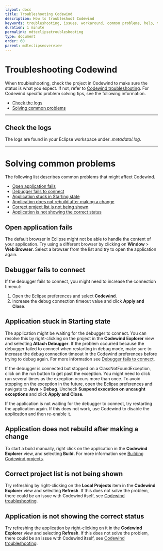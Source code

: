 ```yaml
---
layout: docs
title: Troubleshooting Codewind
description: How to troubleshoot Codewind
keywords: troubleshooting, issues, workaround, common problems, help, tools, eclipse, check the logs, solving common problems, fail, stuck, not rebuild, not showing the correct
duration: 1 minute
permalink: mdteclipsetroubleshooting
type: document
order: 60
parent: mdteclipseoverview
---
```


# Troubleshooting Codewind

When troubleshooting, check the project in Codewind to make sure the status is what you expect.  If not, refer to [Codewind troubleshooting](troubleshooting).  For Codewind specific problem solving tips, see the following information.

* [Check the logs](#check-the-logs)
* [Solving common problems](#solving-common-problems)

---
## Check the logs
The logs are found in your Eclipse workspace under *.metadata/.log*.

---
# Solving common problems
The following list describes common problems that might affect Codewind.

- [Open application fails](#open-application-fails)
- [Debugger fails to connect](#debugger-fails-to-connect)
- [Application stuck in Starting state](#application-stuck-in-starting-state)
- [Application does not rebuild after making a change](#application-does-not-rebuild-after-making-a-change)
- [Correct project list is not being shown](#correct-project-list-is-not-being-shown)
- [Application is not showing the correct status](#application-is-not-showing-the-correct-status)

## Open application fails
The default browser in Eclipse might not be able to handle the content of your application.  Try using a different browser by clicking on **Window** > **Web Browser**.  Select a browser from the list and try to open the application again.

## Debugger fails to connect
If the debugger fails to connect, you might need to increase the connection timeout:
1. Open the Eclipse preferences and select **Codewind**.
2. Increase the debug connection timeout value and click **Apply and Close**.

## Application stuck in Starting state
The application might be waiting for the debugger to connect. You can resolve this by right-clicking on the project in the **Codewind Explorer** view and selecting **Attach Debugger**.  If the problem occurred because the debugger failed to connect when restarting in debug mode, make sure to increase the debug connection timeout in the Codewind preferences before trying to debug again. For more information see [Debugger fails to connect](#debugger-fails-to-connect).

If the debugger is connected but stopped on a ClassNotFoundException, click on the run button to get past the exception. You might need to click run several times as the exception occurs more than once. To avoid stopping on the exception in the future, open the Eclipse preferences and navigate to **Java** > **Debug**. Uncheck **Suspend execution on uncaught exceptions** and click **Apply and Close**.

If the application is not waiting for the debugger to connect, try restarting the application again. If this does not work, use Codewind to disable the application and then re-enable it.

## Application does not rebuild after making a change
To start a build manually, right click on the application in the **Codewind Explorer** view, and selecting **Build**.  For more information see [Building Codewind projects](mdteclipsebuildproject).

## Correct project list is not being shown
Try refreshing by right-clicking on the **Local Projects** item in the **Codewind Explorer** view and selecting **Refresh**. If this does not solve the problem, there could be an issue with Codewind itself, see [Codewind troubleshooting](troubleshooting).

## Application is not showing the correct status
Try refreshing the application by right-clicking on it in the **Codewind Explorer** view and selecting **Refresh**. If this does not solve the problem, there could be an issue with Codewind itself, see [Codewind troubleshooting](troubleshooting).
